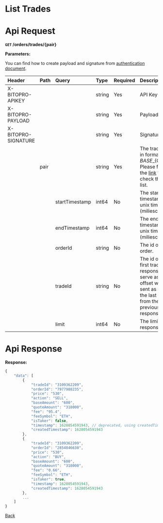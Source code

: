 # List Trades

# Api Request
**`GET` /orders/trades/{pair}**

**Parameters:**

You can find how to create payload and signature from [authentication document](../../README.md#api-security-protocol).

| Header              | Path | Query          | Type   | Required | Description                                                                                                                               | Default                        | Range           | Example       |
| :------------------ | :--- | :------------- | :----- | :------- | :---------------------------------------------------------------------------------------------------------------------------------------- | :----------------------------- | :-------------- | :------------ |
| X-BITOPRO-APIKEY    |      |                | string | Yes      | API Key                                                                                                             |                                |                 |               |
| X-BITOPRO-PAYLOAD   |      |                | string | Yes      | Payload                                                                                                             |                                |                 |               |
| X-BITOPRO-SIGNATURE |      |                | string | Yes      | Signature                                                                                                         |                                |                 |               |
|                     | pair |                | string | Yes      | The trading pair in format ${BASE}\_${QUOTE}, Please follow the [link](https://www.bitopro.com/fees) to check the pair list.              |                                |                 | bito\_eth     |
|                     |      | startTimestamp | int64  | No       | The start timestamp in unix timestap (miliesceond).                                                                                       | 90 days from the end timestamp |                 | 1592203563000 |
|                     |      | endTimestamp   | int64  | No       | The end timestamp in unix timestap (miliesceond).                                                                                         | present timestamp              |                 | 1592203563000 |
|                     |      | orderId        | string | No       | The id of the order.                                                                                                                      |                                |                 | 6995795641    |
|                     |      | tradeId        | string | No       | The id of the first trade in the response. It can serve as an offset when it's sent as an id of the last data from the previous response. |                                |                 | 8473494907    |
|                     |      | limit          | int64  | No       | The limit for the response.                                                                                                               | 100                            | min:0, max:1000 | 100           |


# Api Response
**Response:**

```javascript
{
    "data": [
        {
            "tradeId": "3109362209",
            "orderId": "7977988235",
            "price": "530",
            "action": "SELL",
            "baseAmount": "600",
            "quoteAmount": "318000",
            "fee": "95.4",
            "feeSymbol": "ETH",
            "isTaker": false,
            "timestamp": 1628054591943, // deprecated, using createdTimestamp
            "createdTimestamp": 1628054591943
        },
        {
            "tradeId": "3109362209",
            "orderId": "2854846630",
            "price": "530",
            "action": "BUY",
            "baseAmount": "600",
            "quoteAmount": "318000",
            "fee": "0.66",
            "feeSymbol": "ETH",
            "isTaker": true,
            "timestamp": 1628054591943, 
            "createdTimestamp": 1628054591943
        },
        ...
    ]
}
```
[Back](../summary.md)
